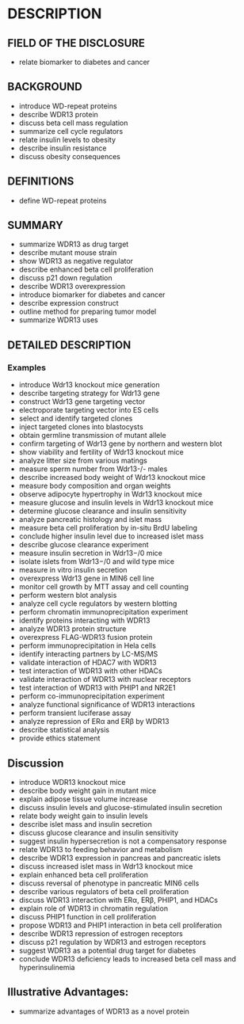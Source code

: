 # DESCRIPTION

## FIELD OF THE DISCLOSURE

- relate biomarker to diabetes and cancer

## BACKGROUND

- introduce WD-repeat proteins
- describe WDR13 protein
- discuss beta cell mass regulation
- summarize cell cycle regulators
- relate insulin levels to obesity
- describe insulin resistance
- discuss obesity consequences

## DEFINITIONS

- define WD-repeat proteins

## SUMMARY

- summarize WDR13 as drug target
- describe mutant mouse strain
- show WDR13 as negative regulator
- describe enhanced beta cell proliferation
- discuss p21 down regulation
- describe WDR13 overexpression
- introduce biomarker for diabetes and cancer
- describe expression construct
- outline method for preparing tumor model
- summarize WDR13 uses

## DETAILED DESCRIPTION

### Examples

- introduce Wdr13 knockout mice generation
- describe targeting strategy for Wdr13 gene
- construct Wdr13 gene targeting vector
- electroporate targeting vector into ES cells
- select and identify targeted clones
- inject targeted clones into blastocysts
- obtain germline transmission of mutant allele
- confirm targeting of Wdr13 gene by northern and western blot
- show viability and fertility of Wdr13 knockout mice
- analyze litter size from various matings
- measure sperm number from Wdr13-/- males
- describe increased body weight of Wdr13 knockout mice
- measure body composition and organ weights
- observe adipocyte hypertrophy in Wdr13 knockout mice
- measure glucose and insulin levels in Wdr13 knockout mice
- determine glucose clearance and insulin sensitivity
- analyze pancreatic histology and islet mass
- measure beta cell proliferation by in-situ BrdU labeling
- conclude higher insulin level due to increased islet mass
- describe glucose clearance experiment
- measure insulin secretion in Wdr13−/0 mice
- isolate islets from Wdr13−/0 and wild type mice
- measure in vitro insulin secretion
- overexpress Wdr13 gene in MIN6 cell line
- monitor cell growth by MTT assay and cell counting
- perform western blot analysis
- analyze cell cycle regulators by western blotting
- perform chromatin immunoprecipitation experiment
- identify proteins interacting with WDR13
- analyze WDR13 protein structure
- overexpress FLAG-WDR13 fusion protein
- perform immunoprecipitation in Hela cells
- identify interacting partners by LC-MS/MS
- validate interaction of HDAC7 with WDR13
- test interaction of WDR13 with other HDACs
- validate interaction of WDR13 with nuclear receptors
- test interaction of WDR13 with PHIP1 and NR2E1
- perform co-immunoprecipitation experiment
- analyze functional significance of WDR13 interactions
- perform transient luciferase assay
- analyze repression of ERα and ERβ by WDR13
- describe statistical analysis
- provide ethics statement

## Discussion

- introduce WDR13 knockout mice
- describe body weight gain in mutant mice
- explain adipose tissue volume increase
- discuss insulin levels and glucose-stimulated insulin secretion
- relate body weight gain to insulin levels
- describe islet mass and insulin secretion
- discuss glucose clearance and insulin sensitivity
- suggest insulin hypersecretion is not a compensatory response
- relate WDR13 to feeding behavior and metabolism
- describe WDR13 expression in pancreas and pancreatic islets
- discuss increased islet mass in Wdr13 knockout mice
- explain enhanced beta cell proliferation
- discuss reversal of phenotype in pancreatic MIN6 cells
- describe various regulators of beta cell proliferation
- discuss WDR13 interaction with ERα, ERβ, PHIP1, and HDACs
- explain role of WDR13 in chromatin regulation
- discuss PHIP1 function in cell proliferation
- propose WDR13 and PHIP1 interaction in beta cell proliferation
- describe WDR13 repression of estrogen receptors
- discuss p21 regulation by WDR13 and estrogen receptors
- suggest WDR13 as a potential drug target for diabetes
- conclude WDR13 deficiency leads to increased beta cell mass and hyperinsulinemia

## Illustrative Advantages:

- summarize advantages of WDR13 as a novel protein

